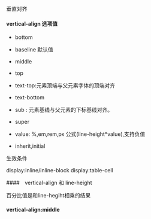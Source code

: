 
垂直对齐

#### vertical-align 选项值


- bottom
- baseline 默认值
- middle
- top

- text-top:元素顶端与父元素字体的顶端对齐
- text-bottom

- sub : 元素基线与父元素的下标基线对齐。
- super

- value: %,em,rem,px 公式(line-height*value),支持负值

- inherit,initial

生效条件

display:inline/inline-block
display:table-cell


####　vertical-align 和 line-height

百分比值是和line-hegiht相乘的结果


#### vertical-align:middle
